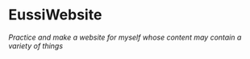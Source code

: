# EussiWebsite
*Practice and make a website for myself whose content may contain a variety of things*

## 
### 
